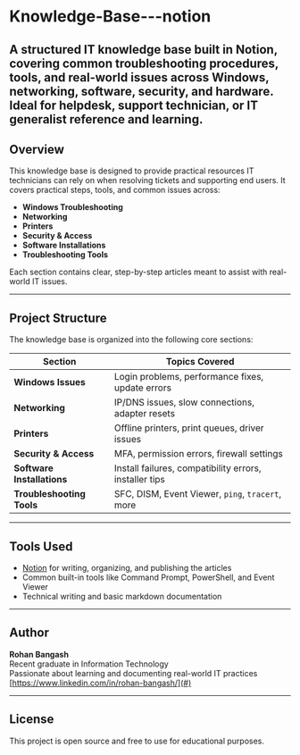 # Knowledge-Base---notion
A structured IT knowledge base built in Notion, covering common troubleshooting procedures, tools, and real-world issues across Windows, networking, software, security, and hardware. Ideal for helpdesk, support technician, or IT generalist reference and learning.
---

## Overview

This knowledge base is designed to provide practical resources IT technicians can rely on when resolving tickets and supporting end users. It covers practical steps, tools, and common issues across:

-  **Windows Troubleshooting**
-  **Networking**
-  **Printers**
-  **Security & Access**
-  **Software Installations**
-  **Troubleshooting Tools**

Each section contains clear, step-by-step articles meant to assist with real-world IT issues.

---

## Project Structure

The knowledge base is organized into the following core sections:

| Section                    | Topics Covered                                                |
|----------------------------|---------------------------------------------------------------|
| **Windows Issues**         | Login problems, performance fixes, update errors              |
| **Networking**             | IP/DNS issues, slow connections, adapter resets               |
| **Printers**               | Offline printers, print queues, driver issues                 |
| **Security & Access**      | MFA, permission errors, firewall settings                     |
| **Software Installations** | Install failures, compatibility errors, installer tips        |
| **Troubleshooting Tools**  | SFC, DISM, Event Viewer, `ping`, `tracert`, more              |

---

## Tools Used

-  [Notion](https://notion.so) for writing, organizing, and publishing the articles
-  Common built-in tools like Command Prompt, PowerShell, and Event Viewer
-  Technical writing and basic markdown documentation

---

## Author

**Rohan Bangash**  
  Recent graduate in Information Technology  
  Passionate about learning and documenting real-world IT practices  
  [https://www.linkedin.com/in/rohan-bangash/](#)

---

## License

This project is open source and free to use for educational purposes.
